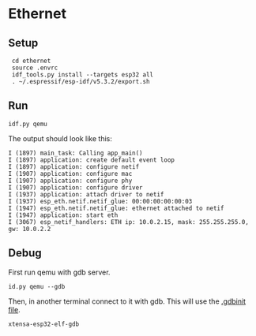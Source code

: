 # Ethernet

## Setup

     cd ethernet
     source .envrc
     idf_tools.py install --targets esp32 all
     . ~/.espressif/esp-idf/v5.3.2/export.sh

## Run

    idf.py qemu

The output should look like this:

    I (1897) main_task: Calling app_main()
    I (1897) application: create default event loop
    I (1897) application: configure netif
    I (1907) application: configure mac
    I (1907) application: configure phy
    I (1907) application: configure driver
    I (1937) application: attach driver to netif
    I (1937) esp_eth.netif.netif_glue: 00:00:00:00:00:03
    I (1947) esp_eth.netif.netif_glue: ethernet attached to netif
    I (1947) application: start eth
    I (3067) esp_netif_handlers: ETH ip: 10.0.2.15, mask: 255.255.255.0, gw: 10.0.2.2

## Debug

First run qemu with gdb server.

    id.py qemu --gdb

Then, in another terminal connect to it with gdb. This will use the
[.gdbinit file](./.gdbinit).

    xtensa-esp32-elf-gdb
